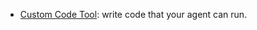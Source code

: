 * [Custom Code Tool](/integrations/builtin/cluster-nodes/sub-nodes/n8n-nodes-langchain.toolcode.md): write code that your agent can run.
